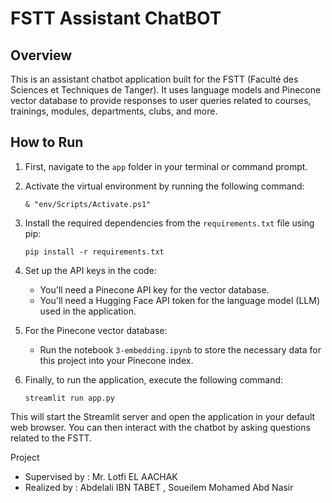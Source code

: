 # FSTT Assistant ChatBOT

## Overview

This is an assistant chatbot application built for the FSTT (Faculté des Sciences et Techniques de Tanger). It uses language models and Pinecone vector database to provide responses to user queries related to courses, trainings, modules, departments, clubs, and more.

## How to Run

1. First, navigate to the `app` folder in your terminal or command prompt.

2. Activate the virtual environment by running the following command:

   ```
   & "env/Scripts/Activate.ps1"
   ```

3. Install the required dependencies from the `requirements.txt` file using pip:

   ```
   pip install -r requirements.txt
   ```

4. Set up the API keys in the code:
   
   - You'll need a Pinecone API key for the vector database.
   - You'll need a Hugging Face API token for the language model (LLM) used in the application.

5. For the Pinecone vector database:
   
   - Run the notebook `3-embedding.ipynb` to store the necessary data for this project into your Pinecone index.

6. Finally, to run the application, execute the following command:

   ```
   streamlit run app.py
   ```

This will start the Streamlit server and open the application in your default web browser. You can then interact with the chatbot by asking questions related to the FSTT.




Project
   - Supervised by : Mr. Lotfi EL AACHAK
   - Realized by : Abdelali IBN TABET , Soueilem Mohamed Abd Nasir 

